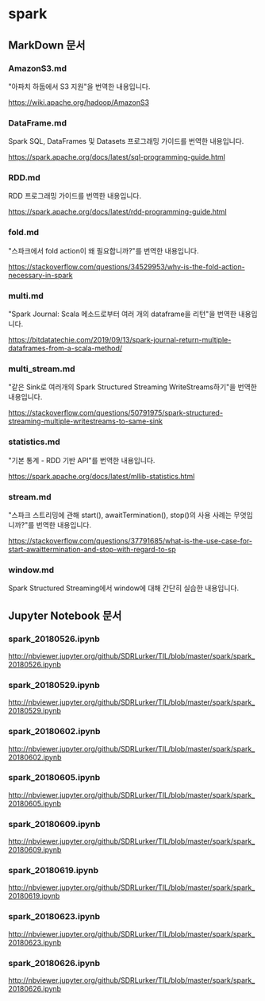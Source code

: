 # spark

## MarkDown 문서

### AmazonS3.md

"아파치 하둡에서 S3 지원"을 번역한 내용입니다.

https://wiki.apache.org/hadoop/AmazonS3

### DataFrame.md

Spark SQL, DataFrames 및 Datasets 프로그래밍 가이드를 번역한 내용입니다.

https://spark.apache.org/docs/latest/sql-programming-guide.html

### RDD.md

RDD 프로그래밍 가이드를 번역한 내용입니다.

https://spark.apache.org/docs/latest/rdd-programming-guide.html

### fold.md

"스파크에서 fold action이 왜 필요합니까?"를 번역한 내용입니다.

https://stackoverflow.com/questions/34529953/why-is-the-fold-action-necessary-in-spark

### multi.md

"Spark Journal: Scala 메소드로부터 여러 개의 dataframe을 리턴"을 번역한 내용입니다.

https://bitdatatechie.com/2019/09/13/spark-journal-return-multiple-dataframes-from-a-scala-method/

### multi_stream.md

"같은 Sink로 여러개의 Spark Structured Streaming WriteStreams하기"을 번역한 내용입니다.

https://stackoverflow.com/questions/50791975/spark-structured-streaming-multiple-writestreams-to-same-sink

### statistics.md

"기본 통계 - RDD 기반 API"를 번역한 내용입니다.

https://spark.apache.org/docs/latest/mllib-statistics.html

### stream.md

"스파크 스트리밍에 관해 start(), awaitTermination(), stop()의 사용 사례는 무엇입니까?"를 번역한 내용입니다.

https://stackoverflow.com/questions/37791685/what-is-the-use-case-for-start-awaittermination-and-stop-with-regard-to-sp

### window.md

Spark Structured Streaming에서 window에 대해 간단히 실습한 내용입니다.

## Jupyter Notebook 문서

### spark_20180526.ipynb

http://nbviewer.jupyter.org/github/SDRLurker/TIL/blob/master/spark/spark_20180526.ipynb

### spark_20180529.ipynb

http://nbviewer.jupyter.org/github/SDRLurker/TIL/blob/master/spark/spark_20180529.ipynb

### spark_20180602.ipynb

http://nbviewer.jupyter.org/github/SDRLurker/TIL/blob/master/spark/spark_20180602.ipynb

### spark_20180605.ipynb

http://nbviewer.jupyter.org/github/SDRLurker/TIL/blob/master/spark/spark_20180605.ipynb

### spark_20180609.ipynb

http://nbviewer.jupyter.org/github/SDRLurker/TIL/blob/master/spark/spark_20180609.ipynb

### spark_20180619.ipynb

http://nbviewer.jupyter.org/github/SDRLurker/TIL/blob/master/spark/spark_20180619.ipynb

### spark_20180623.ipynb

http://nbviewer.jupyter.org/github/SDRLurker/TIL/blob/master/spark/spark_20180623.ipynb

### spark_20180626.ipynb

http://nbviewer.jupyter.org/github/SDRLurker/TIL/blob/master/spark/spark_20180626.ipynb
